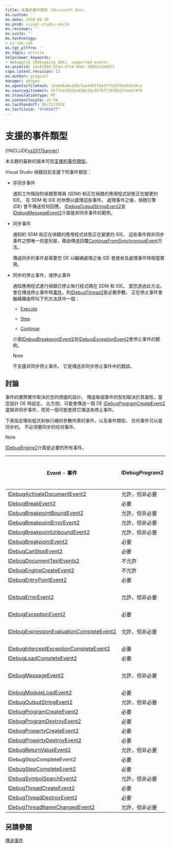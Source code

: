 ```yaml
---
title: 支援的事件類型 |Microsoft Docs
ms.custom: ''
ms.date: 2018-06-30
ms.prod: visual-studio-dev14
ms.reviewer: ''
ms.suite: ''
ms.technology:
- vs-ide-sdk
ms.tgt_pltfrm: ''
ms.topic: article
helpviewer_keywords:
- debugging [Debugging SDK], supported events
ms.assetid: a3c0386d-551e-4734-9a0c-368d1c2e6671
caps.latest.revision: 13
ms.author: gregvanl
manager: ghogen
ms.openlocfilehash: 33e6d8a8cdd0c5ee490ffb43fff69754a93549ca
ms.sourcegitcommit: 55f7ce2d5d2e458e35c45787f1935b237ee5c9f8
ms.translationtype: MT
ms.contentlocale: zh-TW
ms.lasthandoff: 08/22/2018
ms.locfileid: "47489077"
---
```

# <a name="supported-event-types"></a>支援的事件類型
[!INCLUDE[vs2017banner](../../includes/vs2017banner.md)]

本主題的最新的版本可從[支援的事件類型](https://docs.microsoft.com/visualstudio/extensibility/debugger/supported-event-types)。  
  
Visual Studio 偵錯目前支援下列事件類型：  
  
-   非同步事件  
  
     通知工作階段的偵錯管理員 (SDM) 和正在偵錯的應用程式狀態正在變更的 IDE。 在 SDM 和 IDE 的休閒以處理這些事件。 處理事件之後，偵錯引擎 (DE) 會不傳送任何回應。 [IDebugOutputStringEvent2](../../extensibility/debugger/reference/idebugoutputstringevent2.md)並[IDebugMessageEvent2](../../extensibility/debugger/reference/idebugmessageevent2.md)介面是非同步事件的範例。  
  
-   同步事件  
  
     通知的 SDM 和正在偵錯的應用程式狀態正在變更的 IDE。 這些事件與非同步事件之間唯一的差別是，藉由傳送回覆[ContinueFromSynchronousEvent](../../extensibility/debugger/reference/idebugengine2-continuefromsynchronousevent.md)方法。  
  
     傳送同步的事件是需要您 DE 以繼續處理之後 IDE 會接收及處理事件時相當實用。  
  
-   同步的停止事件，或停止事件  
  
     通知應用程式進行偵錯已停止執行程式碼在 SDM 和 IDE。 當您透過此方法，會在傳送停止事件時[事件](../../extensibility/debugger/reference/idebugeventcallback2-event.md)，則[IDebugThread2](../../extensibility/debugger/reference/idebugthread2.md)是必要參數。 正在停止事件會繼續藉由呼叫下列方法其中一個：  
  
    -   [Execute](../../extensibility/debugger/reference/idebugprogram2-execute.md)  
  
    -   [Step](../../extensibility/debugger/reference/idebugprogram2-step.md)  
  
    -   [Continue](../../extensibility/debugger/reference/idebugprogram2-continue.md)  
  
     介面[IDebugBreakpointEvent2](../../extensibility/debugger/reference/idebugbreakpointevent2.md)並[IDebugExceptionEvent2](../../extensibility/debugger/reference/idebugexceptionevent2.md)會停止事件的範例。  
  
    > [!NOTE]
    >  不支援非同步停止事件。 它是傳送非同步停止事件中的錯誤。  
  
## <a name="discussion"></a>討論  
 事件的實際實作取決於您的德國的設計。 傳送每個事件的型別取決於其屬性，當您設計 DE 時設定。 比方說，可能會傳送一個 DE [IDebugProgramCreateEvent2](../../extensibility/debugger/reference/idebugprogramcreateevent2.md)當做非同步事件，而另一個可能會將它傳送為停止事件。  
  
 下表指定哪些程式和執行緒的參數所需的事件，以及事件類型。 任何事件可以是同步的。 不必須要同步的任何事件。  
  
> [!NOTE]
>  [IDebugEngine2](../../extensibility/debugger/reference/idebugengine2.md)介面是必要的所有事件。  
  
|Event - 事件|IDebugProgram2|IDebugThread2|停止事件|  
|-----------|--------------------|-------------------|---------------------|  
|[IDebugActivateDocumentEvent2](../../extensibility/debugger/reference/idebugactivatedocumentevent2.md)|允許，但非必要|允許，但非必要|否|  
|[IDebugBreakEvent2](../../extensibility/debugger/reference/idebugbreakevent2.md)|必要|必要|是|  
|[IDebugBreakpointBoundEvent2](../../extensibility/debugger/reference/idebugbreakpointboundevent2.md)|允許，但非必要|允許，但非必要|否|  
|[IDebugBreakpointErrorEvent2](../../extensibility/debugger/reference/idebugbreakpointerrorevent2.md)|允許，但非必要|允許，但非必要|否|  
|[IDebugBreakpointUnboundEvent2](../../extensibility/debugger/reference/idebugbreakpointunboundevent2.md)|允許，但非必要|允許，但非必要|否|  
|[IDebugBreakpointEvent2](../../extensibility/debugger/reference/idebugbreakpointevent2.md)|必要|必要|是|  
|[IDebugCanStopEvent2](../../extensibility/debugger/reference/idebugcanstopevent2.md)|必要|必要|否|  
|[IDebugDocumentTextEvents2](../../extensibility/debugger/reference/idebugdocumenttextevents2.md)|不允許|不允許|否|  
|[IDebugEngineCreateEvent2](../../extensibility/debugger/reference/idebugenginecreateevent2.md)|不允許|不允許|否|  
|[IDebugEntryPointEvent2](../../extensibility/debugger/reference/idebugentrypointevent2.md)|必要|必要|是|  
|[IDebugErrorEvent2](../../extensibility/debugger/reference/idebugerrorevent2.md)|允許，但非必要|允許，但非必要|可以是|  
|[IDebugExceptionEvent2](../../extensibility/debugger/reference/idebugexceptionevent2.md)|必要|必要|是|  
|[IDebugExpressionEvaluationCompleteEvent2](../../extensibility/debugger/reference/idebugexpressionevaluationcompleteevent2.md)|允許，但非必要|允許，但非必要|可以是|  
|[IDebugInterceptExceptionCompleteEvent2](../../extensibility/debugger/reference/idebuginterceptexceptioncompleteevent2.md)|必要|必要|是|  
|[IDebugLoadCompleteEvent2](../../extensibility/debugger/reference/idebugloadcompleteevent2.md)|必要|必要|是|  
|[IDebugMessageEvent2](../../extensibility/debugger/reference/idebugmessageevent2.md)|允許，但非必要|允許，但非必要|可以是|  
|[IDebugModuleLoadEvent2](../../extensibility/debugger/reference/idebugmoduleloadevent2.md)|必要|允許，但非必要|否|  
|[IDebugOutputStringEvent2](../../extensibility/debugger/reference/idebugoutputstringevent2.md)|允許，但非必要|允許，但非必要|否|  
|[IDebugProgramCreateEvent2](../../extensibility/debugger/reference/idebugprogramcreateevent2.md)|必要|允許，但非必要|否|  
|[IDebugProgramDestroyEvent2](../../extensibility/debugger/reference/idebugprogramdestroyevent2.md)|必要|允許，但非必要|否|  
|[IDebugPropertyCreateEvent2](../../extensibility/debugger/reference/idebugpropertycreateevent2.md)|必要|允許，但非必要|否|  
|[IDebugPropertyDestroyEvent2](../../extensibility/debugger/reference/idebugpropertydestroyevent2.md)|必要|允許，但非必要|否|  
|[IDebugReturnValueEvent2](../../extensibility/debugger/reference/idebugreturnvalueevent2.md)|允許，但非必要|允許，但非必要|否|  
|IDebugStopCompleteEvent2|必要|必要|是|  
|[IDebugStepCompleteEvent2](../../extensibility/debugger/reference/idebugstepcompleteevent2.md)|必要|必要|是|  
|[IDebugSymbolSearchEvent2](../../extensibility/debugger/reference/idebugsymbolsearchevent2.md)|允許，但非必要|允許，但非必要|否|  
|[IDebugThreadCreateEvent2](../../extensibility/debugger/reference/idebugthreadcreateevent2.md)|必要|必要|否|  
|[IDebugThreadDestroyEvent2](../../extensibility/debugger/reference/idebugthreaddestroyevent2.md)|必要|必要|否|  
|[IDebugThreadNameChangedEvent2](../../extensibility/debugger/reference/idebugthreadnamechangedevent2.md)|允許，但非必要|允許，但非必要|否|  
  
## <a name="see-also"></a>另請參閱  
 [傳送事件](../../extensibility/debugger/sending-events.md)

